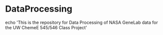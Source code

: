 # DataProcessing

echo 'This is the repository for Data Processing of NASA GeneLab data for the UW ChemeE 545/546 Class Project'
